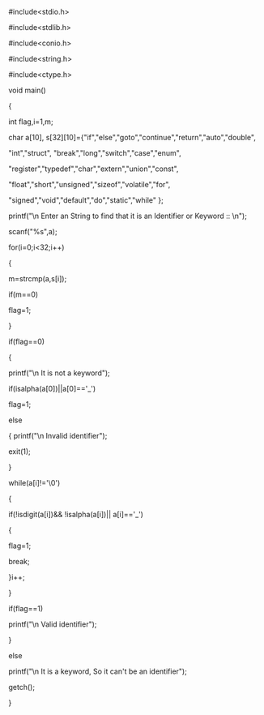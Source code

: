 #include<stdio.h>

#include<stdlib.h>

#include<conio.h>

#include<string.h>

#include<ctype.h>

void main()

{

int flag,i=1,m;

char a[10], s[32][10]={"if","else","goto","continue","return","auto","double",

 "int","struct", "break","long","switch","case","enum",

 "register","typedef","char","extern","union","const",

 "float","short","unsigned","sizeof","volatile","for",

 "signed","void","default","do","static","while" };

 

printf("\n Enter an String to find that it is an Identifier or Keyword :: \n");

scanf("%s",a);

for(i=0;i<32;i++)

{

m=strcmp(a,s[i]);

if(m==0)

flag=1;

}

if(flag==0)

{

 printf("\n It is not a keyword");

 if(isalpha(a[0])||a[0]=='_')

flag=1;

else

{
printf("\n Invalid identifier");

exit(1);

}

while(a[i]!='\0')

{

if(!isdigit(a[i])&& !isalpha(a[i])|| a[i]=='_')

{

flag=1;

break;

}i++;

}

if(flag==1)

printf("\n Valid identifier");

 

}

else

printf("\n It is a keyword, So it can't be an identifier"); 

getch();

}
